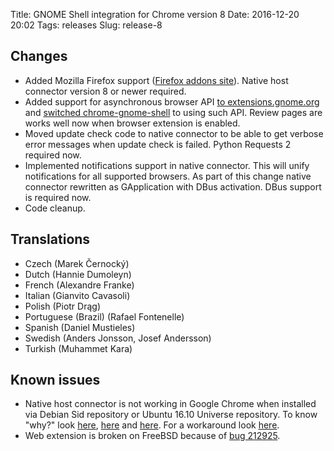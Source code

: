 Title: GNOME Shell integration for Chrome version 8
Date: 2016-12-20 20:02
Tags: releases
Slug: release-8

## Changes

- Added Mozilla Firefox support ([Firefox addons site](https://addons.mozilla.org/ru/firefox/addon/gnome-shell-integration/)). Native host connector version 8 or newer required.
- Added support for asynchronous browser API [to extensions.gnome.org](https://git.gnome.org/browse/extensions-web/commit/?id=9d6f222d2638088b7df60a2b6dabae8358633177) and [switched chrome-gnome-shell](https://git.gnome.org/browse/chrome-gnome-shell/commit/?id=850fecd78c3834b90caa3eb903756d02e462e65b) to using such API. Review pages are works well now when browser extension is enabled.
- Moved update check code to native connector to be able to get verbose error messages when update check is failed. Python Requests 2 required now.
- Implemented notifications support in native connector. This will unify notifications for all supported browsers. As part of this change native connector rewritten as GApplication with DBus activation. DBus support is required now.
- Code cleanup.

## Translations

- Czech (Marek Černocký)
- Dutch (Hannie Dumoleyn)
- French (Alexandre Franke)
- Italian (Gianvito Cavasoli)
- Polish (Piotr Drąg)
- Portuguese (Brazil) (Rafael Fontenelle)
- Spanish (Daniel Mustieles)
- Swedish (Anders Jonsson, Josef Andersson)
- Turkish (Muhammet Kara)

## Known issues

- Native host connector is not working in Google Chrome when installed via Debian Sid repository or Ubuntu 16.10 Universe repository. To know "why?" look [here](https://github.com/nE0sIghT/chrome-gnome-shell-mirror/issues/17), [here](https://bugs.debian.org/cgi-bin/bugreport.cgi?bug=840804) and [here](https://bugs.debian.org/cgi-bin/bugreport.cgi?bug=840235). For a workaround look [here](https://wiki.gnome.org/Projects/GnomeShellIntegrationForChrome/Installation#Troubleshooting).
- Web extension is broken on FreeBSD because of [bug 212925](https://bugs.freebsd.org/bugzilla/show_bug.cgi?id=212925).
